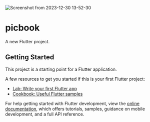 ![Screenshot from 2023-12-30 13-52-30](https://github.com/sagorrrr11/Profile-Page-using-Flutter/assets/130689825/82823da0-a2dc-4d7f-9314-3d2aa8e3aa37)
# picbook

A new Flutter project.

## Getting Started

This project is a starting point for a Flutter application.

A few resources to get you started if this is your first Flutter project:

- [Lab: Write your first Flutter app](https://docs.flutter.dev/get-started/codelab)
- [Cookbook: Useful Flutter samples](https://docs.flutter.dev/cookbook)

For help getting started with Flutter development, view the
[online documentation](https://docs.flutter.dev/), which offers tutorials,
samples, guidance on mobile development, and a full API reference.
